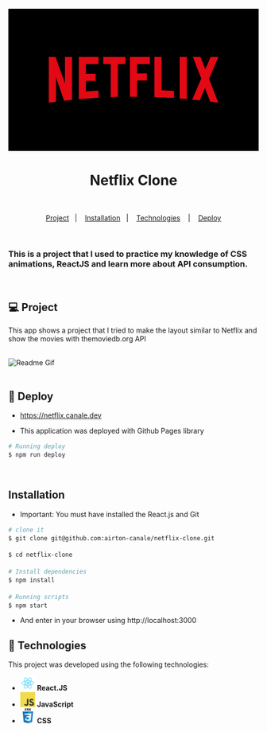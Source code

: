 <p align="center">
<img width= "800px" src="./github/banner.gif" alt="Banner">
</p>  
<h1 align="center"><strong></strong></h1>
<h1 align="center"><strong>Netflix Clone</strong></h1>
<br>
<p align="center">
  <a href="#-project">Project</a>&nbsp;&nbsp;&nbsp;|&nbsp;&nbsp;&nbsp;
  <a href="#installation">Installation</a>&nbsp;&nbsp;&nbsp;|&nbsp;&nbsp;&nbsp;
  <a href="#-technologies">Technologies</a>
  &nbsp;&nbsp;&nbsp;|&nbsp;&nbsp;&nbsp;
  <a href="#-deploy">Deploy</a>
</p>

<br>



### This is a project that I used to practice my knowledge of CSS animations, ReactJS and learn more about API consumption.

<br>

## 💻 Project


<p>
This app shows a project that I tried to make the layout similar to Netflix and show the movies with themoviedb.org API</p>

<br>
<img src="./github/readme.gif" alt="Readme Gif">
<br>
<br>

## 🚀 Deploy
 -  https://netflix.canale.dev

 - This application was deployed with Github Pages library


 ```bash
# Running deploy
$ npm run deploy
```
<br>

## Installation

- Important: You must have installed the React.js and Git

```bash
# clone it
$ git clone git@github.com:airton-canale/netflix-clone.git

$ cd netflix-clone

# Install dependencies
$ npm install

# Running scripts
$ npm start
```
- And enter in your browser using http://localhost:3000


## 🚀 Technologies

This project was developed using the following technologies:

- <img height="30" src="https://raw.githubusercontent.com/github/explore/80688e429a7d4ef2fca1e82350fe8e3517d3494d/topics/react/react.png"> **React.JS**
- <img height="30" src="https://raw.githubusercontent.com/github/explore/80688e429a7d4ef2fca1e82350fe8e3517d3494d/topics/javascript/javascript.png"> **JavaScript**
- <img height="30" src="https://raw.githubusercontent.com/github/explore/80688e429a7d4ef2fca1e82350fe8e3517d3494d/topics/css/css.png"> **CSS**
